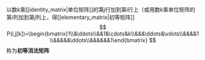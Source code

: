 以数$k$乘[[identity_matrix|单位矩阵]]的第$j$行加到第$i$行上（或用数$k$乘单位矩阵的第$i$列加到第$j$列上，得[[elementary_matrix|初等矩阵]]
$$
P(i,j[k])=\begin{bmatrix}1\\&\ddots\\&&1&\cdots&k\\&&&\ddots&\vdots\\&&&&1\\&&&&&\ddots\\&&&&&&1\end{bmatrix}
$$
称为**初等消法矩阵**